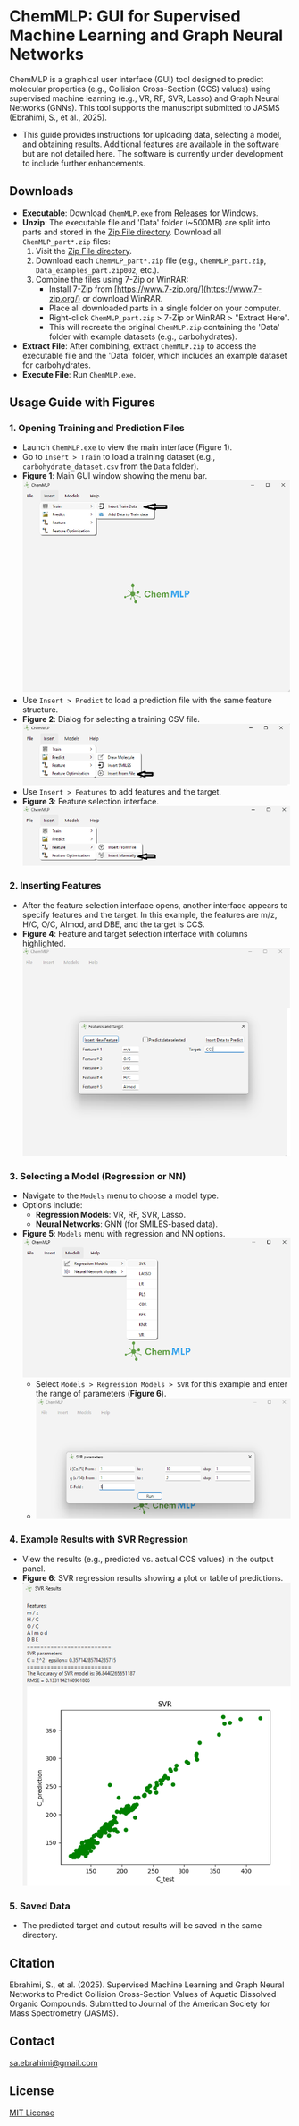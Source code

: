 # ChemMLP: GUI for Supervised Machine Learning and Graph Neural Networks

ChemMLP is a graphical user interface (GUI) tool designed to predict molecular properties (e.g., Collision Cross-Section (CCS) values) using supervised machine learning (e.g., VR, RF, SVR, Lasso) and Graph Neural Networks (GNNs). This tool supports the manuscript submitted to JASMS (Ebrahimi, S., et al., 2025).
- This guide provides instructions for uploading data, selecting a model, and obtaining results. Additional features are available in the software but are not detailed here. The software is currently under development to include further enhancements.

## Downloads
- **Executable**: Download `ChemMLP.exe` from [Releases](https://github.com/ahvan77/ChemMLP-V1.0/releases/latest) for Windows.
- **Unzip**: The executable file and 'Data' folder (~500MB) are split into parts and stored in the [Zip File directory](https://github.com/ahvan77/ChemMLP-V1.0/tree/main/Zip%20File). Download all `ChemMLP_part*.zip` files:
  1. Visit the [Zip File directory](https://github.com/ahvan77/ChemMLP-V1.0/tree/main/Zip%20File).
  2. Download each `ChemMLP_part*.zip` file (e.g., `ChemMLP_part.zip`, `Data_examples_part.zip002`, etc.).
  3. Combine the files using 7-Zip or WinRAR:
     - Install 7-Zip from [https://www.7-zip.org/](https://www.7-zip.org/) or download WinRAR.
     - Place all downloaded parts in a single folder on your computer.
     - Right-click `ChemMLP_part.zip` > 7-Zip or WinRAR > "Extract Here".
     - This will recreate the original `ChemMLP.zip` containing the 'Data' folder with example datasets (e.g., carbohydrates).
- **Extract File**: After combining, extract `ChemMLP.zip` to access the executable file and the 'Data' folder, which includes an example dataset for carbohydrates.
- **Execute File**: Run `ChemMLP.exe`.

## Usage Guide with Figures

### 1. Opening Training and Prediction Files
- Launch `ChemMLP.exe` to view the main interface (Figure 1).
- Go to `Insert > Train` to load a training dataset (e.g., `carbohydrate_dataset.csv` from the `Data` folder).
- **Figure 1**: Main GUI window showing the menu bar.
  ![Main GUI (& Train Dialog)](figures/train1.png)
- Use `Insert > Predict` to load a prediction file with the same feature structure.
- **Figure 2**: Dialog for selecting a training CSV file.
  ![Insert Predict Dialog](figures/predict.png)
- Use `Insert > Features` to add features and the target.
- **Figure 3**: Feature selection interface.
  ![Feature Insertion](figures/feature.png)

### 2. Inserting Features
- After the feature selection interface opens, another interface appears to specify features and the target. In this example, the features are m/z, H/C, O/C, AImod, and DBE, and the target is CCS.
- **Figure 4**: Feature and target selection interface with columns highlighted.
  ![Feature Insertion](figures/feature_selection.png)

### 3. Selecting a Model (Regression or NN)
- Navigate to the `Models` menu to choose a model type.
- Options include:
  - **Regression Models**: VR, RF, SVR, Lasso.
  - **Neural Networks**: GNN (for SMILES-based data).
- **Figure 5**: `Models` menu with regression and NN options.
  ![Model Selection](figures/models.png)
  - Select `Models > Regression Models > SVR` for this example and enter the range of parameters (**Figure 6**).
  - ![Model Selection](figures/SVR_Example.png)

### 4. Example Results with SVR Regression
- View the results (e.g., predicted vs. actual CCS values) in the output panel.
- **Figure 6**: SVR regression results showing a plot or table of predictions.
  ![SVR Results](figures/results.png)

### 5. Saved Data
- The predicted target and output results will be saved in the same directory.

## Citation
Ebrahimi, S., et al. (2025). Supervised Machine Learning and Graph Neural Networks to Predict Collision Cross-Section Values of Aquatic Dissolved Organic Compounds. Submitted to Journal of the American Society for Mass Spectrometry (JASMS).

## Contact
sa.ebrahimi@gmail.com

## License
[MIT License](LICENSE)
